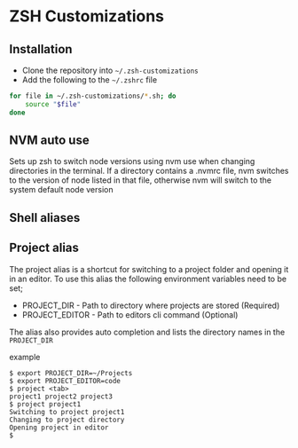 # ZSH Customizations

## Installation
* Clone the repository into `~/.zsh-customizations`
* Add the following to the `~/.zshrc` file
``` zsh
for file in ~/.zsh-customizations/*.sh; do
    source "$file"
done
```

## NVM auto use
Sets up zsh to switch node versions using nvm use when changing directories in the terminal.  If a directory contains a .nvmrc file, nvm switches to the version of node listed in that file, otherwise nvm will switch to the system default node version

## Shell aliases

## Project alias
The project alias is a shortcut for switching to a project folder and opening it in an editor.  To use this alias the following environment variables need to be set;

* PROJECT_DIR - Path to directory where projects are stored (Required)
* PROJECT_EDITOR - Path to editors cli command (Optional)

The alias also provides auto completion and lists the directory names in the `PROJECT_DIR`

example
``` shell
$ export PROJECT_DIR=~/Projects
$ export PROJECT_EDITOR=code
$ project <tab>
project1 project2 project3
$ project project1
Switching to project project1
Changing to project directory
Opening project in editor
$
```
